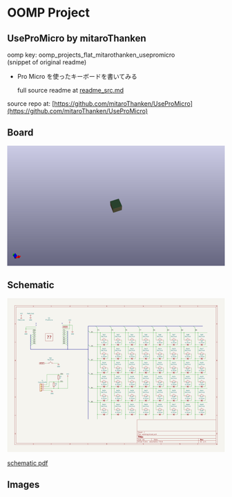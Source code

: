 # OOMP Project  
## UseProMicro  by mitaroThanken  
  
oomp key: oomp_projects_flat_mitarothanken_usepromicro  
(snippet of original readme)  
  
- Pro Micro を使ったキーボードを書いてみる  
  
  
  full source readme at [readme_src.md](readme_src.md)  
  
source repo at: [https://github.com/mitaroThanken/UseProMicro](https://github.com/mitaroThanken/UseProMicro)  
## Board  
  
[![working_3d.png](working_3d_600.png)](working_3d.png)  
## Schematic  
  
[![working_schematic.png](working_schematic_600.png)](working_schematic.png)  
  
[schematic pdf](working_schematic.pdf)  
## Images  
